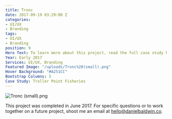 ```yaml
---
title: Tronc
date: 2017-09-19 03:29:00 Z
categories:
- UI/UX
- Branding
tags:
- UI/UX
- Branding
position: 9
Hero Text: To learn more about this project, read the full case study here.
Year: Early 2017
Services: UI/UX, Branding
Featured Image: "/uploads/Tronc%20(small).png"
Hover Background: "#A251CC"
Bootstrap Columns: 5
Case Study: Troller Point Fisheries
---
```


![Tronc (small).png](/uploads/Tronc%20(small).png)

This project was completed in June 2017. For specific questions or to work together on a future project, shoot me an email at [hello@danielbaldwin.co](mailto:hello@danielbaldwin.co).